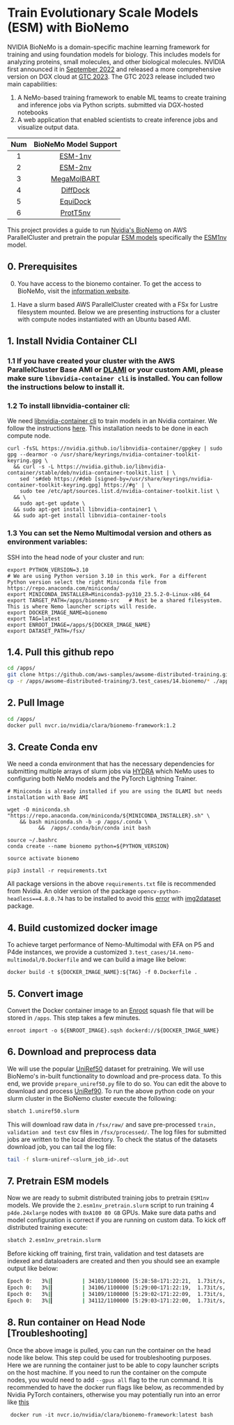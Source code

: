 # Train Evolutionary Scale Models (ESM) with BioNemo

NVIDIA BioNeMo is a domain-specific machine learning framework for training and using foundation models for biology. This includes models for analyzing proteins, small molecules, and other biological molecules. NVIDIA first announced it in [September 2022](https://nvidianews.nvidia.com/news/nvidia-launches-large-language-model-cloud-services-to-advance-ai-and-digital-biology) and released a more comprehensive version on DGX cloud at [GTC 2023](https://nvidianews.nvidia.com/news/nvidia-unveils-large-language-models-and-generative-ai-services-to-advance-life-sciences-r-d). The GTC 2023 release included two main capabilities:
1. A NeMo-based training framework to enable ML teams to create training and inference jobs via Python scripts. submitted via DGX-hosted notebooks
2. A web application that enabled scientists to create inference jobs and visualize output data.

|Num|                                    BioNeMo Model Support                                     |
|:-:|:--------------------------------------------------------------------------------------------:|
| 1 |      [ESM-1nv](https://docs.nvidia.com/bionemo-framework/latest/models/esm1-nv.html)         |
| 2 |      [ESM-2nv](https://docs.nvidia.com/bionemo-framework/latest/models/esm2-nv.html)         |
| 3 |      [MegaMolBART](https://docs.nvidia.com/bionemo-framework/latest/models/megamolbart.html) |
| 4 |      [DiffDock](https://docs.nvidia.com/bionemo-framework/latest/models/diffdock.html)       |
| 5 |      [EquiDock](https://docs.nvidia.com/bionemo-framework/latest/models/equidock.html)       |
| 6 |      [ProtT5nv](https://docs.nvidia.com/bionemo-framework/latest/models/prott5nv.html)       |


This project provides a guide to run [Nvidia's BioNemo](https://docs.nvidia.com/bionemo-framework/latest/index.html) on AWS ParallelCluster and pretrain the popular [ESM models](https://github.com/facebookresearch/esm) specifically the [ESM1nv](https://docs.nvidia.com/bionemo-framework/latest/notebooks/model_training_esm1nv.html) model.


## 0. Prerequisites

0. You have access to the bionemo container. To get the access to BioNeMo, visit the [information website](https://www.nvidia.com/en-us/clara/bionemo/).

1. Have a slurm based AWS ParallelCluster created with a FSx for Lustre filesystem mounted. Below we are presenting instructions for a cluster with compute nodes instantiated with an Ubuntu based AMI.

## 1. Install Nvidia Container CLI

### 1.1 If you have created your cluster with the AWS ParallelCluster Base AMI or [DLAMI](https://aws.amazon.com/machine-learning/amis/) or your custom AMI, please make sure `libnvidia-container cli` is installed. You can follow the instructions below to install it.   

### 1.2 To install libnvidia-container cli:
We need [libnvidia-container cli](https://github.com/NVIDIA/libnvidia-container) to train models in an Nvidia container. We follow the instructions [here](https://docs.nvidia.com/datacenter/cloud-native/container-toolkit/latest/install-guide.html). This installation needs to be done in each compute node.

```
curl -fsSL https://nvidia.github.io/libnvidia-container/gpgkey | sudo gpg --dearmor -o /usr/share/keyrings/nvidia-container-toolkit-keyring.gpg \
  && curl -s -L https://nvidia.github.io/libnvidia-container/stable/deb/nvidia-container-toolkit.list | \
    sed 's#deb https://#deb [signed-by=/usr/share/keyrings/nvidia-container-toolkit-keyring.gpg] https://#g' | \
    sudo tee /etc/apt/sources.list.d/nvidia-container-toolkit.list \
  && \
    sudo apt-get update \
  && sudo apt-get install libnvidia-container1 \
  && sudo apt-get install libnvidia-container-tools
```
### 1.3 You can set the Nemo Multimodal version and others as environment variables:

SSH into the head node of your cluster and run:

```
export PYTHON_VERSION=3.10
# We are using Python version 3.10 in this work. For a different Python version select the right Miniconda file from https://repo.anaconda.com/miniconda/
export MINICONDA_INSTALLER=Miniconda3-py310_23.5.2-0-Linux-x86_64
export TARGET_PATH=/apps/bionemo-src   # Must be a shared filesystem. This is where Nemo launcher scripts will reside.
export DOCKER_IMAGE_NAME=bionemo
export TAG=latest
export ENROOT_IMAGE=/apps/${DOCKER_IMAGE_NAME}
export DATASET_PATH=/fsx/
```

## 1.4. Pull this github repo

```bash
cd /apps/
git clone https://github.com/aws-samples/awsome-distributed-training.git
cp -r /apps/awsome-distributed-training/3.test_cases/14.bionemo/* ./apps/
```

## 2. Pull Image

```bash
cd /apps/
docker pull nvcr.io/nvidia/clara/bionemo-framework:1.2
```

## 3. Create Conda env
We need a conda environment that has the necessary dependencies for submitting multiple arrays of slurm jobs via [HYDRA](https://github.com/facebookresearch/hydra) which NeMo uses to configuring both NeMo models and the PyTorch Lightning Trainer. 
```
# Miniconda is already installed if you are using the DLAMI but needs installation with Base AMI

wget -O miniconda.sh "https://repo.anaconda.com/miniconda/${MINICONDA_INSTALLER}.sh" \
    && bash miniconda.sh -b -p /apps/.conda \
          &&  /apps/.conda/bin/conda init bash  

source ~/.bashrc    
conda create --name bionemo python=${PYTHON_VERSION}

source activate bionemo

pip3 install -r requirements.txt

```
All package versions in the above `requirements.txt` file is recommended from Nvidia. An older version of the package `opencv-python-headless==4.8.0.74` has to be installed to avoid this [error](https://github.com/rom1504/img2dataset/issues/355) with [img2dataset](https://github.com/rom1504/img2dataset) package.



## 4. Build customized docker image
To achieve target performance of Nemo-Multimodal with EFA on P5 and P4de instances, we provide a customized 
`3.test_cases/14.nemo-multimodal/0.Dockerfile` and we can build a image like below:

```
docker build -t ${DOCKER_IMAGE_NAME}:${TAG} -f 0.Dockerfile .
```

## 5. Convert image
Convert the Docker container image to an [Enroot](https://github.com/NVIDIA/enroot) squash file that will be stored in `/apps`. This step takes a few minutes.
```
enroot import -o ${ENROOT_IMAGE}.sqsh dockerd://${DOCKER_IMAGE_NAME}

```

## 6. Download and preprocess data
We will use the popular [UniRef50](https://www.uniprot.org/help/uniref) dataset for pretraining. We will use BioNemo's in-built functionality to download and pre-process data. To this end, we provide `prepare_uniref50.py` file to do so. You can edit the above to download and process [UniRef90]((https://www.uniprot.org/help/uniref)). To run the above python code on your slurm cluster in the BioNemo cluster execute the following:

```bash
sbatch 1.uniref50.slurm
```

This will download raw data in `/fsx/raw/` and save pre-processed `train, validation and test` csv files in `/fsx/processed/`. The log files for submitted jobs are written to the local directory. To check the status of the datasets download job, you can tail the log file:

```bash
tail -f slurm-uniref-<slurm_job_id>.out
```



## 7. Pretrain ESM models
Now we are ready to submit distributed training jobs to pretrain `ESM1nv` models. We provide the `2.esm1nv_pretrain.slurm` script to run training 4 `p4de.24xlarge` nodes with `8xA100 80 GB` GPUs. Make sure data paths and model configuration is correct if you are running on custom data. To kick off distributed training execute:

```bash
sbatch 2.esm1nv_pretrain.slurm

```

Before kicking off training, first train, validation and test datasets are indexed and dataloaders are created and then you should see an example output like below:

```bash
Epoch 0:   3%|▎         | 34103/1100000 [5:28:58<171:22:21,  1.73it/s, loss=2.52, v_num=, reduced_train_loss=2.510, global_step=3.1e+4, consumed_samples=2.54e+8, val_loss=2.510]
Epoch 0:   3%|▎         | 34106/1100000 [5:29:00<171:22:19,  1.73it/s, loss=2.52, v_num=, reduced_train_loss=2.520, global_step=3.1e+4, consumed_samples=2.54e+8, val_loss=2.510]
Epoch 0:   3%|▎         | 34109/1100000 [5:29:02<171:22:09,  1.73it/s, loss=2.52, v_num=, reduced_train_loss=2.520, global_step=3.1e+4, consumed_samples=2.54e+8, val_loss=2.510]
Epoch 0:   3%|▎         | 34112/1100000 [5:29:03<171:22:00,  1.73it/s, loss=2.52, v_num=, reduced_train_loss=2.520, global_step=3.1e+4, consumed_samples=2.54e+8, val_loss=2.510]
```

## 8. Run container on Head Node [Troubleshooting]
Once the above image is pulled, you can run the container on the head node like below. This step could be used for troubleshooting purposes. Here we are running the container just to be able to copy launcher scripts on the host machine. If you need to run the container on the compute nodes, you would need to add `--gpus all` flag to the run command. It is recommended to have the docker run flags like below, as recommended by Nvidia PyTorch containers, otherwise you may potentially run into an error like [this](https://github.com/NVIDIA/Megatron-LM/issues/516)

```
 docker run -it nvcr.io/nvidia/clara/bionemo-framework:latest bash
```


